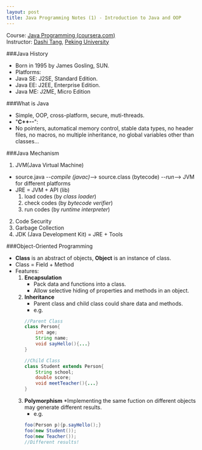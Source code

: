 ```yaml
---
layout: post
title: Java Programming Notes (1) - Introduction to Java and OOP
---
```


Course: [Java Programming (coursera.com)](https://class.coursera.org/pkujava-001)  
Instructor: [Dashi Tang](https://www.coursera.org/instructor/~3838), [Peking University](http://english.pku.edu.cn/)

###Java History
* Born in 1995 by James Gosling, SUN.
* Platforms:
 * Java SE: J2SE, Standard Edition.
 * Java EE: J2EE, Enterprise Edition.
 * Java ME: J2ME, Micro Edition

###What is Java
* Simple, OOP, cross-platform, secure, muti-threads.
* "**C++--**":
 * No pointers, automatical memory control, stable data types, no header files, no macros, no multiple inheritance, no global variables other than classes...

###Java Mechanism
1. JVM(Java Virtual Machine)
 * source.java --_compile (javac)_--> source.class (bytecode) --_run_--> JVM for different platforms
 * JRE = JVM + API (lib)
   1. load codes (by _class loader_)
    2. check codes (by _bytecode verifier_)
    3. run codes (by _runtime interpreter_)  
2. Code Security  
3. Garbage Collection  
4. JDK (Java Development Kit) = JRE + Tools  

###Object-Oriented Programming
*  **Class** is an abstract of objects, **Object** is an instance of class.
 * Class = Field + Method
* Features:
  1. **Encapsulation**
     * Pack data and functions into a class.
     * Allow selective hiding of properties and methods in an object.
  2. **Inheritance**
     * Parent class and child class could share data and methods.
     * e.g.
     ```java
     //Parent Class
     class Person{
         int age;
         String name;
         void sayHello(){...}
     }
     
     //Child Class
     class Student extends Person{
         String school;
         double score;
         void meetTeacher(){...}
     }
     ```
  3. **Polymorphism**
     *Implementing the same fuction on different objects may generate different results.
     * e.g.
     ```java
     foo(Person p){p.sayHello();}
     foo(new Student());
     foo(new Teacher());
     //Different results!
     ```
